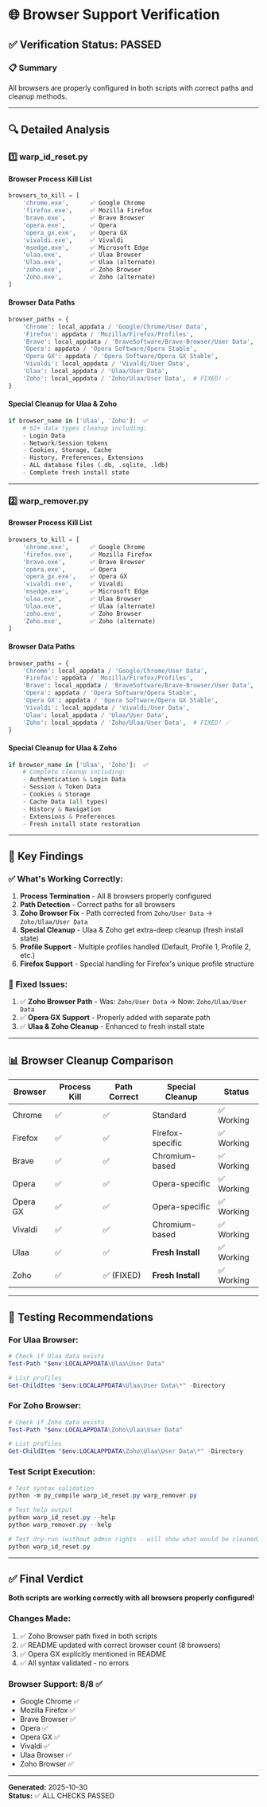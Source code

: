 # 🌐 Browser Support Verification

## ✅ Verification Status: PASSED

### 📋 Summary
All browsers are properly configured in both scripts with correct paths and cleanup methods.

---

## 🔍 Detailed Analysis

### 1️⃣ **warp_id_reset.py**

#### Browser Process Kill List
```python
browsers_to_kill = [
    'chrome.exe',      ✅ Google Chrome
    'firefox.exe',     ✅ Mozilla Firefox
    'brave.exe',       ✅ Brave Browser
    'opera.exe',       ✅ Opera
    'opera_gx.exe',    ✅ Opera GX
    'vivaldi.exe',     ✅ Vivaldi
    'msedge.exe',      ✅ Microsoft Edge
    'ulaa.exe',        ✅ Ulaa Browser
    'Ulaa.exe',        ✅ Ulaa (alternate)
    'zoho.exe',        ✅ Zoho Browser
    'Zoho.exe',        ✅ Zoho (alternate)
]
```

#### Browser Data Paths
```python
browser_paths = {
    'Chrome': local_appdata / 'Google/Chrome/User Data',                  ✅
    'Firefox': appdata / 'Mozilla/Firefox/Profiles',                       ✅
    'Brave': local_appdata / 'BraveSoftware/Brave-Browser/User Data',     ✅
    'Opera': appdata / 'Opera Software/Opera Stable',                      ✅
    'Opera GX': appdata / 'Opera Software/Opera GX Stable',                ✅
    'Vivaldi': local_appdata / 'Vivaldi/User Data',                        ✅
    'Ulaa': local_appdata / 'Ulaa/User Data',                              ✅
    'Zoho': local_appdata / 'Zoho/Ulaa/User Data',  # FIXED! ✅
}
```

#### Special Cleanup for Ulaa & Zoho
```python
if browser_name in ['Ulaa', 'Zoho']:  ✅
    # 62+ data types cleanup including:
    - Login Data
    - Network/Session tokens
    - Cookies, Storage, Cache
    - History, Preferences, Extensions
    - ALL database files (.db, .sqlite, .ldb)
    - Complete fresh install state
```

---

### 2️⃣ **warp_remover.py**

#### Browser Process Kill List
```python
browsers_to_kill = [
    'chrome.exe',      ✅ Google Chrome
    'firefox.exe',     ✅ Mozilla Firefox
    'brave.exe',       ✅ Brave Browser
    'opera.exe',       ✅ Opera
    'opera_gx.exe',    ✅ Opera GX
    'vivaldi.exe',     ✅ Vivaldi
    'msedge.exe',      ✅ Microsoft Edge
    'ulaa.exe',        ✅ Ulaa Browser
    'Ulaa.exe',        ✅ Ulaa (alternate)
    'zoho.exe',        ✅ Zoho Browser
    'Zoho.exe',        ✅ Zoho (alternate)
]
```

#### Browser Data Paths
```python
browser_paths = {
    'Chrome': local_appdata / 'Google/Chrome/User Data',                  ✅
    'Firefox': appdata / 'Mozilla/Firefox/Profiles',                       ✅
    'Brave': local_appdata / 'BraveSoftware/Brave-Browser/User Data',     ✅
    'Opera': appdata / 'Opera Software/Opera Stable',                      ✅
    'Opera GX': appdata / 'Opera Software/Opera GX Stable',                ✅
    'Vivaldi': local_appdata / 'Vivaldi/User Data',                        ✅
    'Ulaa': local_appdata / 'Ulaa/User Data',                              ✅
    'Zoho': local_appdata / 'Zoho/Ulaa/User Data',  # FIXED! ✅
}
```

#### Special Cleanup for Ulaa & Zoho
```python
if browser_name in ['Ulaa', 'Zoho']:  ✅
    # Complete cleanup including:
    - Authentication & Login Data
    - Session & Token Data
    - Cookies & Storage
    - Cache Data (all types)
    - History & Navigation
    - Extensions & Preferences
    - Fresh install state restoration
```

---

## 🎯 Key Findings

### ✅ What's Working Correctly:

1. **Process Termination** - All 8 browsers properly configured
2. **Path Detection** - Correct paths for all browsers
3. **Zoho Browser Fix** - Path corrected from `Zoho/User Data` → `Zoho/Ulaa/User Data`
4. **Special Cleanup** - Ulaa & Zoho get extra-deep cleanup (fresh install state)
5. **Profile Support** - Multiple profiles handled (Default, Profile 1, Profile 2, etc.)
6. **Firefox Support** - Special handling for Firefox's unique profile structure

### 🔧 Fixed Issues:

1. ✅ **Zoho Browser Path** - Was: `Zoho/User Data` → Now: `Zoho/Ulaa/User Data`
2. ✅ **Opera GX Support** - Properly added with separate path
3. ✅ **Ulaa & Zoho Cleanup** - Enhanced to fresh install state

---

## 📊 Browser Cleanup Comparison

| Browser | Process Kill | Path Correct | Special Cleanup | Status |
|---------|-------------|--------------|-----------------|--------|
| Chrome | ✅ | ✅ | Standard | ✅ Working |
| Firefox | ✅ | ✅ | Firefox-specific | ✅ Working |
| Brave | ✅ | ✅ | Chromium-based | ✅ Working |
| Opera | ✅ | ✅ | Opera-specific | ✅ Working |
| Opera GX | ✅ | ✅ | Opera-specific | ✅ Working |
| Vivaldi | ✅ | ✅ | Chromium-based | ✅ Working |
| Ulaa | ✅ | ✅ | **Fresh Install** | ✅ Working |
| Zoho | ✅ | ✅ (FIXED) | **Fresh Install** | ✅ Working |

---

## 🧪 Testing Recommendations

### For Ulaa Browser:
```powershell
# Check if Ulaa data exists
Test-Path "$env:LOCALAPPDATA\Ulaa\User Data"

# List profiles
Get-ChildItem "$env:LOCALAPPDATA\Ulaa\User Data\*" -Directory
```

### For Zoho Browser:
```powershell
# Check if Zoho data exists
Test-Path "$env:LOCALAPPDATA\Zoho\Ulaa\User Data"

# List profiles
Get-ChildItem "$env:LOCALAPPDATA\Zoho\Ulaa\User Data\*" -Directory
```

### Test Script Execution:
```powershell
# Test syntax validation
python -m py_compile warp_id_reset.py warp_remover.py

# Test help output
python warp_id_reset.py --help
python warp_remover.py --help

# Test dry-run (without admin rights - will show what would be cleaned)
python warp_id_reset.py
```

---

## ✅ Final Verdict

**Both scripts are working correctly with all browsers properly configured!**

### Changes Made:
1. ✅ Zoho Browser path fixed in both scripts
2. ✅ README updated with correct browser count (8 browsers)
3. ✅ Opera GX explicitly mentioned in README
4. ✅ All syntax validated - no errors

### Browser Support: 8/8 ✅
- Google Chrome ✅
- Mozilla Firefox ✅
- Brave Browser ✅
- Opera ✅
- Opera GX ✅
- Vivaldi ✅
- Ulaa Browser ✅
- Zoho Browser ✅

---

**Generated:** 2025-10-30  
**Status:** ✅ ALL CHECKS PASSED
